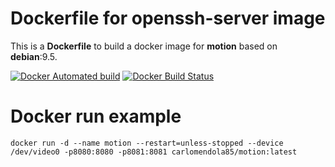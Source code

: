 # Dockerfile for openssh-server image

This is a **Dockerfile** to build a docker image for **motion** based on **debian**:9.5.

[![Docker Automated build](https://img.shields.io/docker/automated/carlomendola85/motion.svg)](https://hub.docker.com/r/carlomendola85/motion/)
[![Docker Build Status](https://img.shields.io/docker/build/carlomendola85/motion.svg)](https://hub.docker.com/r/carlomendola85/motion/)

# Docker run example
`docker run -d --name motion --restart=unless-stopped --device /dev/video0 -p8080:8080 -p8081:8081 carlomendola85/motion:latest`

